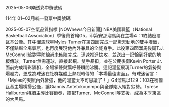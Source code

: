 
2025-05-06樂透彩中獎號碼

                                
114年 01~02月統一發票中獎號碼
                             
2025-05-07空氣品質指標
                              [NOWnews今日新聞] NBA美國職籃（National Basketball Association）季後賽首輪G5，印第安那溜馬與在主場4：1終結密爾瓦基公鹿。其中溜馬球星Myles Turner在第四節完成一記驚天動地的雙手灌籃，不僅點燃全場氣氛，也再度展現他內外兼具的全能身手。此役第四節溜馬後衛T.J. McConnell趁對手防線尚未佈陣完成，迅速推進快攻，並送出一記恰到好處的地板傳球。Turner無需運球，直接起飛、雙手暴扣，並在公鹿後衛Kevin Porter Jr.面前完成精彩隔扣，全場掌聲與驚呼聲瞬間沸騰。這記灌籃展現Turner的氣勢與爆發力，更成為球迷在社群媒體上熱烈轉傳的「本場最佳畫面」。有球迷留言：「Myles的天賦內外皆強，他的灌籃太不可思議了！」G4溜馬以129：103在密爾瓦基主場橫掃公鹿，讓Giannis Antetokounmpo與全隊陷入絕對劣勢。Tyrese Haliburton持續主導比賽節奏，搭配Turner、McConnell等支援，成為本季東區的大黑馬。